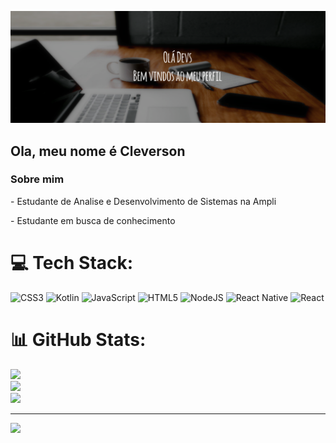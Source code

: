 ![Bem vindos ao Meu Perfil!](https://github.com/Cleverson-Henriques/Cleverson-Henriques/blob/main/BannerGitHub.png)

## Ola, meu nome é Cleverson
### Sobre mim
<div style="display: inline_block"  >
 <p> - Estudante de Analise e Desenvolvimento de Sistemas na Ampli </p>
<p> - Estudante em busca de conhecimento </p>
 </div>



# 💻 Tech Stack:
![CSS3](https://img.shields.io/badge/css3-%231572B6.svg?style=for-the-badge&logo=css3&logoColor=white) ![Kotlin](https://img.shields.io/badge/kotlin-%230095D5.svg?style=for-the-badge&logo=kotlin&logoColor=white) ![JavaScript](https://img.shields.io/badge/javascript-%23323330.svg?style=for-the-badge&logo=javascript&logoColor=%23F7DF1E) ![HTML5](https://img.shields.io/badge/html5-%23E34F26.svg?style=for-the-badge&logo=html5&logoColor=white) ![NodeJS](https://img.shields.io/badge/node.js-6DA55F?style=for-the-badge&logo=node.js&logoColor=white) ![React Native](https://img.shields.io/badge/react_native-%2320232a.svg?style=for-the-badge&logo=react&logoColor=%2361DAFB) ![React](https://img.shields.io/badge/react-%2320232a.svg?style=for-the-badge&logo=react&logoColor=%2361DAFB)
# 📊 GitHub Stats:
![](https://github-readme-stats.vercel.app/api?username=Cleverson-Henriques&theme=dark&hide_border=false&include_all_commits=false&count_private=false)<br/>
![](https://github-readme-streak-stats.herokuapp.com/?user=Cleverson-Henriques&theme=dark&hide_border=false)<br/>
![](https://github-readme-stats.vercel.app/api/top-langs/?username=Cleverson-Henriques&theme=dark&hide_border=false&include_all_commits=false&count_private=false&layout=compact)

---
[![](https://visitcount.itsvg.in/api?id=Cleverson-Henriques&icon=0&color=0)](https://visitcount.itsvg.in)

<!-- Proudly created with GPRM ( https://gprm.itsvg.in ) -->
